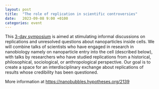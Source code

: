 ```yaml
---
layout: post
title:  "The role of replication in scientific controversies"
date:   2023-09-08 9:00 +0100
categories: event
---
```


This [3-day symposium](https://nanobubbles.hypotheses.org/2139) is aimed at stimulating informal discussions on replications and unresolved questions about nanoparticles inside cells. We will combine talks of scientists who have engaged in research in nanobiology namely on nanoparticle entry into the cell (described below), with talks by researchers who have studied replications from a historical, philosophical, sociological, or anthropological perspective. Our goal is to create a space for an interdisciplinary exchange about replications of results whose credibility has been questioned.

More information at https://nanobubbles.hypotheses.org/2139
